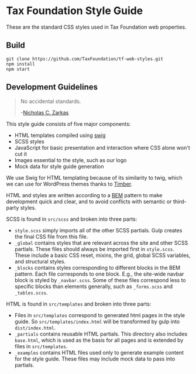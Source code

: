 # Tax Foundation Style Guide

These are the standard CSS styles used in Tax Foundation web properties.

## Build

```
git clone https://github.com/TaxFoundation/tf-web-styles.git
npm install
npm start
```

## Development Guidelines

> No accidental standards.
>
> -[Nicholas C. Zarkas](https://www.nczonline.net/blog/2015/05/14/the-bunny-theory-of-code/)

This style guide consists of five major components:

* HTML templates compiled using [swig](http://paularmstrong.github.io/swig/)
* SCSS styles
* JavaScript for basic presentation and interaction where CSS alone won't cut it
* Images essential to the style, such as our logo
* Mock data for style guide generation

We use Swig for HTML templating because of its similarity to twig, which we can use for WordPress themes thanks to [Timber](https://wordpress.org/plugins/timber-library/).

HTML and styles are written according to a [BEM](http://getbem.com/naming/) pattern to make development quick and clear, and to avoid conflicts with semantic or third-party styles.

SCSS is found in `src/scss` and broken into three parts:
* `style.scss` simply imports all of the other SCSS partials. Gulp creates the final CSS file from this file.
* `_global` contains styles that are relevant across the site and other SCSS partials. These files should always be imported first in `style.scss`. These include a basic CSS reset, mixins, the grid, global SCSS variables, and structural styles.
* `_blocks` contains styles corresponding to different blocks in the BEM pattern. Each file corresponds to one block. E.g., the site-wide navbar block is styled by `_navbar.scss`. Some of these files correspond less to specific blocks than elements generally, such as `_forms.scss` and `_tables.scss`.

HTML is found in `src/templates` and broken into three parts:
* Files in `src/templates` correspond to generated html pages in the style guide. So `src/templates/index.html` will be transformed by gulp into `dist/index.html`.
* `_partials` contains reusable HTML partials. This directory also includes `base.html`, which is used as the basis for all pages and is extended by files in `src/templates`.
* `_examples` contains HTML files used only to generate example content for the style guide. These files may include mock data to pass into partials.
